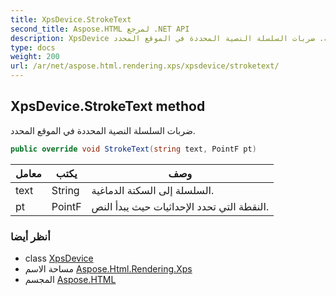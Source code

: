 ```yaml
---
title: XpsDevice.StrokeText
second_title: Aspose.HTML لمرجع .NET API
description: XpsDevice طريقة. ضربات السلسلة النصية المحددة في الموقع المحدد.
type: docs
weight: 200
url: /ar/net/aspose.html.rendering.xps/xpsdevice/stroketext/
---
```

## XpsDevice.StrokeText method

ضربات السلسلة النصية المحددة في الموقع المحدد.

```csharp
public override void StrokeText(string text, PointF pt)
```

| معامل | يكتب | وصف |
| --- | --- | --- |
| text | String | السلسلة إلى السكتة الدماغية. |
| pt | PointF | النقطة التي تحدد الإحداثيات حيث يبدأ النص. |

### أنظر أيضا

* class [XpsDevice](../)
* مساحة الاسم [Aspose.Html.Rendering.Xps](../../xpsdevice/)
* المجسم [Aspose.HTML](../../../)


